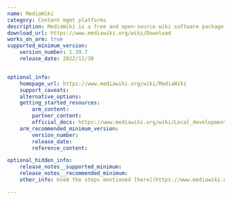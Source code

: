 ```yaml
---
name: MediaWiki
category: Content mgmt platforms
description: MediaWiki is a free and open-source wiki software package written in PHP.
download_url: https://www.mediawiki.org/wiki/Download
works_on_arm: true
supported_minimum_version:
    version_number: 1.39.7
    release_date: 2022/11/30


optional_info:
    homepage_url: https://www.mediawiki.org/wiki/MediaWiki
    support_caveats:
    alternative_options:
    getting_started_resources:
        arm_content:
        partner_content:
        official_docs: https://www.mediawiki.org/wiki/Local_development_quickstart
    arm_recommended_minimum_version:
        version_number:
        release_date:
        reference_content:

optional_hidden_info:
    release_notes__supported_minimum:
    release_notes__recommended_minimum:
    other_info: Used the steps mentioned [here](https://www.mediawiki.org/wiki/Local_development_quickstart) for installation.

---
```

